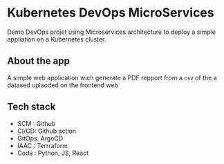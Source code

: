# Kubernetes DevOps MicroServices

Demo DevOps projet using Microservices architecture to deploy a simple appliation on a Kubernetes cluster.

## About the app

A simple web application wich generate a PDF repport from a `csv` of the a datased uplaoded on the frontend web

## Tech stack 

* SCM : Github
* CI/CD: Github action
* GitOps: ArgoCD
* IAAC : Terrraform
* Code : Python, JS, React
